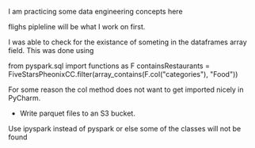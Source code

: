 I am practicing some data engineering concepts here 

flighs pipleline will be what I work on first.  

I was able to check for the existance of someting in the dataframes array field.  This was done using

from pyspark.sql import functions as F
containsRestaurants = FiveStarsPheonixCC.filter(array_contains(F.col("categories"), "Food"))

For some reason the col method does not want to get imported nicely in PyCharm. 


- Write parquet files to an S3 bucket.  


Use ipyspark instead of pyspark or else some of the classes will not be found 